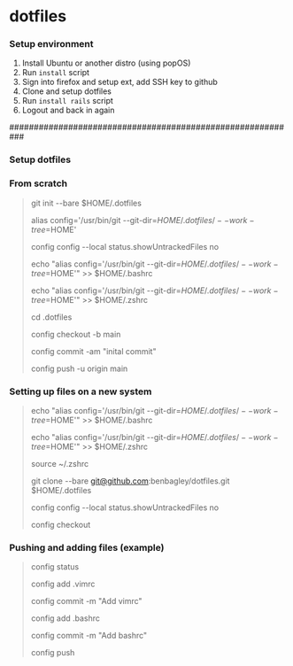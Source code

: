 # dotfiles
### Setup environment

1. Install Ubuntu or another distro (using popOS)
2. Run `install` script
3. Sign into firefox and setup ext, add SSH key to github
4. Clone and setup dotfiles
5. Run `install rails` script
6. Logout and back in again

###########################################################

### Setup dotfiles

### From scratch
> git init --bare $HOME/.dotfiles
>
> alias config='/usr/bin/git --git-dir=$HOME/.dotfiles/ --work-tree=$HOME'
>
> config config --local status.showUntrackedFiles no
>
> echo "alias config='/usr/bin/git --git-dir=$HOME/.dotfiles/ --work-tree=$HOME'" >> $HOME/.bashrc
>
> echo "alias config='/usr/bin/git --git-dir=$HOME/.dotfiles/ --work-tree=$HOME'" >> $HOME/.zshrc
>
> cd .dotfiles
>
> config checkout -b main
>
> config commit -am "inital commit"
>
> config push -u origin main

### Setting up files on a new system
> echo "alias config='/usr/bin/git --git-dir=$HOME/.dotfiles/ --work-tree=$HOME'" >> $HOME/.bashrc
>
> echo "alias config='/usr/bin/git --git-dir=$HOME/.dotfiles/ --work-tree=$HOME'" >> $HOME/.zshrc
>
> source ~/.zshrc
>
> git clone --bare git@github.com:benbagley/dotfiles.git $HOME/.dotfiles
>
> config config --local status.showUntrackedFiles no
>
> config checkout

### Pushing and adding files (example)
> config status
>
> config add .vimrc
>
> config commit -m "Add vimrc"
>
> config add .bashrc
>
> config commit -m "Add bashrc"
>
> config push
